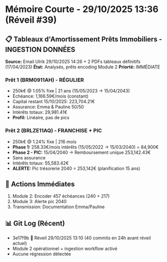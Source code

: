 # Mémoire Courte - 29/10/2025 13:36 (Réveil #39)

## 📋 Tableaux d'Amortissement Prêts Immobiliers - INGESTION DONNÉES
**Source:** Email Ulrik 29/10/2025 14:26 + 2 PDFs tableaux définitifs (17/04/2023)
**État:** Analysés, prêts encoding Module 2
**Priorté:** IMMÉDIATE

### Prêt 1 (BRM0911AH) - RÉGULIER
- 250k€ @ 1.05% fixe | 21 ans (15/05/2023 → 15/04/2043)
- Échéance: 1,166.59€/mois (constant)
- Capital restant 15/10/2025: 223,704.21€
- Assurance: Emma & Pauline 50/50
- Intérêts totaux: 29,981.41€
- **Profil:** Linéaire, pas de pics

### Prêt 2 (BRLZE11AQ) - FRANCHISE + PIC
- 250k€ @ 1.24% fixe | 216 mois
- **Phase 1:** 258.33€/mois intérêts (15/05/2022 → 15/03/2040) = 84,900€
- **Phase 2 - PIC:** 15/04/2040 → Remboursement unique 253,142.43€
- Sans assurance
- Intérêts totaux: 55,583.42€
- **ALERTE:** Pic trésorerie 2040 = 253,142€ (planification 15 ans)

## 🎯 Actions Immédiates
1. Module 2: Encoder 457 échéances (240 + 217)
2. Module 3: Alerte pic 2040
3. Transmission: Documentation Emma/Pauline

## 📊 Git Log (Récent)
- 3e17f9b 🧠 Réveil 29/10/2025 13:10 (40 commits en 24h avant réveil actuel)
- Module 2 opérationnel + ingestion workflow activé
- Aucune régression détectée